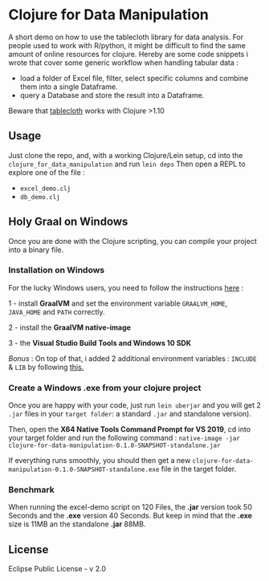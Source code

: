 # Clojure for Data Manipulation

A short demo on how to use the tablecloth library for data analysis.
For people used to work with R/python, it might be difficult to find the same amount of online resources for clojure.
Hereby are some code snippets i wrote that cover some generic workflow when handling tabular data :
- load a folder of Excel file, filter, select specific columns and combine them into a single Dataframe.
- query a Database and store the result into a Dataframe.

Beware that [tablecloth](https://scicloj.github.io/tablecloth/index.html) works with Clojure >1.10


## Usage
Just clone the repo, and, with a working Clojure/Lein setup, cd into the `clojure_for_data_manipulation` and run `lein deps`
Then open a REPL to explore one of the file :
- `excel_demo.clj`
- `db_demo.clj`


## Holy Graal on Windows
Once you are done with the Clojure scripting, you can compile your project into a binary file.

### Installation on Windows
For the lucky Windows users, you need to follow the instructions [here](https://medium.com/graalvm/using-graalvm-and-native-image-on-windows-10-9954dc071311) :

1 - install **GraalVM** and set the environment variable `GRAALVM_HOME`, `JAVA_HOME` and `PATH` correctly.

2 - install the **GraalVM native-image**

3 -  the **Visual Studio Build Tools and Windows 10 SDK**

*Bonus* : On top of that, i added 2 additional environment variables : `INCLUDE` & `LIB` by following [this.](https://programmerah.com/solved-default-native-compiler-executable-cl-exe-not-found-via-environment-variable-path-32444/)


### Create a Windows .exe from your clojure project
Once you are happy with your code, just run `lein uberjar` and you will get 2 `.jar` files in your `target folder`:  a standard `.jar` and standalone version).

Then, open the **X64 Native Tools Command Prompt for VS 2019**, cd into your target folder and run the following command :
`native-image -jar clojure-for-data-manipulation-0.1.0-SNAPSHOT-standalone.jar`

If everything runs smoothly, you should then get a new `clojure-for-data-manipulation-0.1.0-SNAPSHOT-standalone.exe` file in the target folder.

### Benchmark
When running the excel-demo script on 120 Files, the **.jar** version took 50 Seconds and the **.exe** version 40 Seconds. But keep in mind that the **.exe** size  is 11MB an the standalone **.jar** 88MB.


## License

Eclipse Public License - v 2.0
